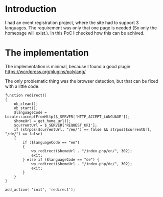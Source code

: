 # Introduction
I had an event registration project, where the site had to support 3 languages. The requirement was only that one page is needed (So only the homepage will exist.). In this PoC I checked how this can be achived.

# The implementation
The implementation is minimal, because I found a good plugin:
https://wordpress.org/plugins/polylang/

The only problematic thing was the browser detection, but that can be fixed with a little code:
```
function redirect()
{
    ob_clean();
    ob_start();
    $languageCode = Locale::acceptFromHttp($_SERVER['HTTP_ACCEPT_LANGUAGE']);
    $homeUrl = get_home_url();
    $currentUrl = $_SERVER['REQUEST_URI'];
    if (strpos($currentUrl, "/en/") == false && strpos($currentUrl, "/de/") == false)
    {
        if ($languageCode == "en")
        {
            wp_redirect($homeUrl . "/index.php/en/", 302);
            exit;
        } else if ($languageCode == "de") {
            wp_redirect($homeUrl . "/index.php/de/", 302);
            exit;
        }
    }
}

add_action( 'init', 'redirect');
```
